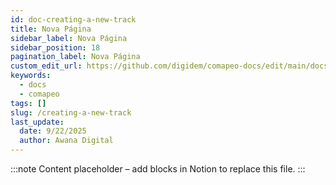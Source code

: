 ```yaml
---
id: doc-creating-a-new-track
title: Nova Página
sidebar_label: Nova Página
sidebar_position: 18
pagination_label: Nova Página
custom_edit_url: https://github.com/digidem/comapeo-docs/edit/main/docs/creating-a-new-track.md
keywords:
  - docs
  - comapeo
tags: []
slug: /creating-a-new-track
last_update:
  date: 9/22/2025
  author: Awana Digital
---
```


<!-- Placeholder content generated automatically because the Notion page is missing a Website Block. -->

:::note
Content placeholder – add blocks in Notion to replace this file.
:::

